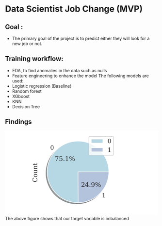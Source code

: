 # Data Scientist Job Change (MVP)
## Goal :
- The primary goal of the project is to predict either they will look for a new job or not.
## Training workflow:
- EDA, to find anomalies in the data such as nulls
- Feature engineering to enhance the model
The following models are used:
- Logistic regression (Baseline)
- Random forest
- XGboost
- KNN
- Decision Tree
## Findings
![Screenshot](image.png)
The above figure shows that our target variable is imbalanced
